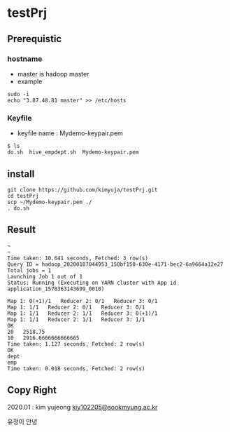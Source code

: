 # testPrj
## Prerequistic
### hostname
* master is hadoop master
* example
```
sudo -i 
echo "3.87.48.81 master" >> /etc/hosts
```

### Keyfile
* keyfile name : Mydemo-keypair.pem
```
$ ls 
do.sh  hive_empdept.sh  Mydemo-keypair.pem
```

## install
```
git clone https://github.com/kimyuja/testPrj.git
cd testPrj
scp ~/Mydemo-keypair.pem ./
. do.sh
```

## Result
```
~
~
Time taken: 10.641 seconds, Fetched: 3 row(s)
Query ID = hadoop_20200107044953_150bf150-630e-4171-bec2-6a9664a12e27
Total jobs = 1
Launching Job 1 out of 1
Status: Running (Executing on YARN cluster with App id application_1578363143699_0010)

Map 1: 0(+1)/1   Reducer 2: 0/1   Reducer 3: 0/1
Map 1: 1/1   Reducer 2: 0/1   Reducer 3: 0/1
Map 1: 1/1   Reducer 2: 1/1   Reducer 3: 0(+1)/1
Map 1: 1/1   Reducer 2: 1/1   Reducer 3: 1/1
OK
20   2518.75
10   2916.6666666666665
Time taken: 1.127 seconds, Fetched: 2 row(s)
OK
dept
emp
Time taken: 0.018 seconds, Fetched: 2 row(s)
```

## Copy Right
2020.01 : kim yujeong <kiy102205@sookmyung.ac.kr>

유정이 안녕
